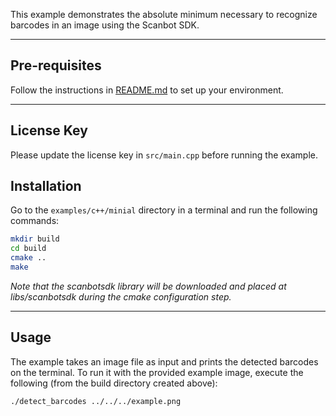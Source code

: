 This example demonstrates the absolute minimum necessary to recognize barcodes in an image using the Scanbot SDK.

----

## Pre-requisites

Follow the instructions in [README.md](../README.md) to set up your environment.

----
## License Key

Please update the license key in `src/main.cpp` before running the example.

## Installation

Go to the `examples/c++/minial` directory in a terminal and run the following commands:

```bash
mkdir build
cd build
cmake ..
make
```

_Note that the scanbotsdk library will be downloaded and placed at libs/scanbotsdk during the cmake configuration step._

----
## Usage

The example takes an image file as input and prints the detected barcodes on the terminal. To run it with the provided example image, execute the following (from the build directory created above):

```bash
./detect_barcodes ../../../example.png
```
